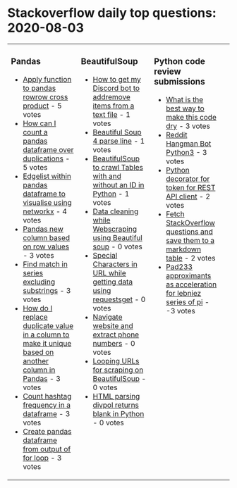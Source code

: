 # Stackoverflow daily top questions: <!-- date starts -->2020-08-03<!-- date ends -->

<table><tr><td valign="top" width="33%">

### Pandas
<!-- pandas starts -->
* [Apply function to pandas rowrow cross product](https://stackoverflow.com/questions/63231615/apply-function-to-pandas-row-row-cross-product) - 5 votes
* [How can I count a pandas dataframe over duplications](https://stackoverflow.com/questions/63229017/how-can-i-count-a-pandas-dataframe-over-duplications) - 5 votes
* [Edgelist within pandas dataframe to visualise using networkx](https://stackoverflow.com/questions/63230886/edgelist-within-pandas-dataframe-to-visualise-using-networkx) - 4 votes
* [Pandas new column based on row values](https://stackoverflow.com/questions/63232108/pandas-new-column-based-on-row-values) - 3 votes
* [Find match in series excluding substrings](https://stackoverflow.com/questions/63233966/find-match-in-series-excluding-substrings) - 3 votes
* [How do I replace duplicate value in a column to make it unique based on another column in Pandas](https://stackoverflow.com/questions/63222383/how-do-i-replace-duplicate-value-in-a-column-to-make-it-unique-based-on-another) - 3 votes
* [Count hashtag frequency in a dataframe](https://stackoverflow.com/questions/63228403/count-hashtag-frequency-in-a-dataframe) - 3 votes
* [Create pandas dataframe from output of for loop](https://stackoverflow.com/questions/63234176/create-pandas-dataframe-from-output-of-for-loop) - 3 votes
<!-- pandas ends -->
</td><td valign="top" width="34%">


### BeautifulSoup
<!-- bs starts -->
* [How to get my Discord bot to addremove items from a text file](https://stackoverflow.com/questions/63225782/how-to-get-my-discord-bot-to-add-remove-items-from-a-text-file) - 1 votes
* [Beautiful Soup 4 parse line](https://stackoverflow.com/questions/63223523/beautiful-soup-4-parse-line) - 1 votes
* [BeautifulSoup to crawl Tables with and without an ID in Python](https://stackoverflow.com/questions/63237384/beautifulsoup-to-crawl-tables-with-and-without-an-id-in-python) - 1 votes
* [Data cleaning while Webscraping using Beautiful soup](https://stackoverflow.com/questions/63225130/data-cleaning-while-web-scraping-using-beautiful-soup) - 0 votes
* [Special Characters in URL while getting data using requestsget](https://stackoverflow.com/questions/63233939/special-characters-in-url-while-getting-data-using-requests-get) - 0 votes
* [Navigate website and extract phone numbers](https://stackoverflow.com/questions/63225486/navigate-website-and-extract-phone-numbers) - 0 votes
* [Looping URLs for scraping on BeautifulSoup](https://stackoverflow.com/questions/63224730/looping-urls-for-scraping-on-beautifulsoup) - 0 votes
* [HTML parsing divpol returns blank in Python](https://stackoverflow.com/questions/63237606/html-parsing-div-p-ol-returns-blank-in-python) - 0 votes
<!-- bs ends -->
</td><td valign="top" width="34%">


### Python code review submissions
<!-- code_review starts -->
* [What is the best way to make this code dry](https://codereview.stackexchange.com/questions/247449/what-is-the-best-way-to-make-this-code-dry) - 3 votes
* [Reddit Hangman Bot Python3](https://codereview.stackexchange.com/questions/247406/reddit-hangman-bot-python3) - 3 votes
* [Python decorator for token for REST API client](https://codereview.stackexchange.com/questions/247451/python-decorator-for-token-for-rest-api-client) - 2 votes
* [Fetch StackOverflow questions and save them to a markdown table](https://codereview.stackexchange.com/questions/247417/fetch-stackoverflow-questions-and-save-them-to-a-markdown-table) - 2 votes
* [Pad233 approximants as acceleration for lebniez series of pi](https://codereview.stackexchange.com/questions/247444/pad%c3%a9-approximants-as-acceleration-for-lebniez-series-of-pi) - -3 votes
<!-- code_review ends -->
</td><td valign="top" width="34%">